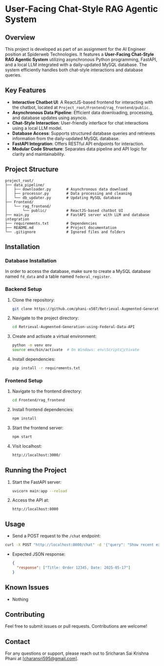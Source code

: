 
# User-Facing Chat-Style RAG Agentic System

## Overview

This project is developed as part of an assignment for the AI Engineer position at Spiderweb Technologies. 
It features a **User-Facing Chat-Style RAG Agentic System** utilizing asynchronous Python programming, FastAPI, 
and a local LLM integrated with a daily-updated MySQL database. 
The system efficiently handles both chat-style interactions and database queries.

## Key Features

- **Interactive Chatbot UI**: A ReactJS-based frontend for interacting with the chatbot, located at `Project_root/Frontend/rag_frontend/public`.
- **Asynchronous Data Pipeline**: Efficient data downloading, processing, and database updates using asyncio.
- **Chat-Style Interaction**: User-friendly interface for chat interactions using a local LLM model.
- **Database Access**: Supports structured database queries and retrieves information from the daily-updated MySQL database.
- **FastAPI Integration**: Offers RESTful API endpoints for interaction.
- **Modular Code Structure**: Separates data pipeline and API logic for clarity and maintainability.

## Project Structure

```
project_root/
├── data_pipeline/
│   ├── downloader.py       # Asynchronous data download
│   ├── processor.py        # Data processing and cleaning
│   └── db_updater.py       # Updating MySQL database
├── Frontend/
│   └── rag_frontend/
│       └── public/         # ReactJS-based chatbot UI
├── main.py                 # FastAPI server with LLM and database integration
├── requirements.txt        # Dependencies
├── README.md               # Project documentation
└── .gitignore              # Ignored files and folders
```

## Installation

### Database Installation
In order to access the database, make sure to create a MySQL database named `fd_data` and a table named `federal_register`.

### Backend Setup

1. Clone the repository:
   ```bash
   git clone https://github.com/phani-x507/Retrieval-Augmented-Generation-using-Federal-Data-API.git
   ```
2. Navigate to the project directory:
   ```bash
   cd Retrieval-Augmented-Generation-using-Federal-Data-API
   ```
3. Create and activate a virtual environment:
   ```bash
   python -m venv env
   source env/bin/activate  # On Windows: env\Scriptsctivate
   ```
4. Install dependencies:
   ```bash
   pip install -r requirements.txt
   ```

### Frontend Setup

1. Navigate to the frontend directory:
   ```bash
   cd Frontend/rag_frontend
   ```
2. Install frontend dependencies:
   ```bash
   npm install
   ```
3. Start the frontend server:
   ```bash
   npm start
   ```
3. Visit localhost:
   ```bash
   http://localhost:3000/
   ```

## Running the Project

1. Start the FastAPI server:
   ```bash
   uvicorn main:app --reload
   ```
2. Access the API at:
   ```
   http://localhost:8000
   ```

## Usage
- Send a POST request to the `/chat` endpoint:
```bash
curl -X POST "http://localhost:8000/chat" -d '{"query": "Show recent executive orders"}'
```

- Expected JSON response:
  ```json
  {
    "response": ["Title: Order 12345, Date: 2025-05-17"]
  }
  ```

## Known Issues

- Nothing

## Contributing

Feel free to submit issues or pull requests. Contributions are welcome!

## Contact

For any questions or support, please reach out to Sricharan Sai Krishna Phani at [[charansri595@gmail.com](mailto:charansri595@gmail.com)].
